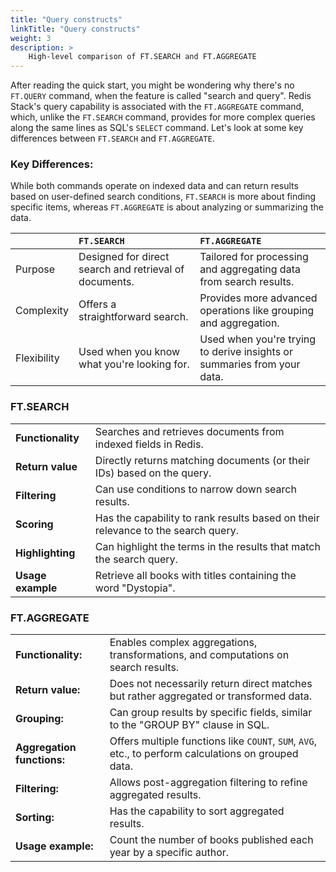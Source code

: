 ```yaml
---
title: "Query constructs"
linkTitle: "Query constructs"
weight: 3
description: >
    High-level comparison of FT.SEARCH and FT.AGGREGATE
---
```


After reading the quick start, you might be wondering why there's no `FT.QUERY` command, when the feature is called "search and query". Redis Stack's query capability is associated with the `FT.AGGREGATE` command, which, unlike the `FT.SEARCH` command, provides for more complex queries along the same lines as SQL's `SELECT` command. Let's look at some key differences between `FT.SEARCH` and `FT.AGGREGATE`.

### Key Differences:

While both commands operate on indexed data and can return results based on user-defined search conditions, `FT.SEARCH` is more about finding specific items, whereas `FT.AGGREGATE` is about analyzing or summarizing the data.

|             | `FT.SEARCH` | `FT.AGGREGATE` |
|:----        | :----       | :----          |
| Purpose     | Designed for direct search and retrieval of documents. | Tailored for processing and aggregating data from search results. |
| Complexity  | Offers a straightforward search. | Provides more advanced operations like grouping and aggregation. |
| Flexibility | Used when you know what you're looking for. | Used when you're trying to derive insights or summaries from your data. |

### FT.SEARCH

|||
|:----|:----|
| **Functionality** | Searches and retrieves documents from indexed fields in Redis. |
| **Return value** | Directly returns matching documents (or their IDs) based on the query. |
| **Filtering** | Can use conditions to narrow down search results. |
| **Scoring** | Has the capability to rank results based on their relevance to the search query. |
| **Highlighting** | Can highlight the terms in the results that match the search query. |
| **Usage example** | Retrieve all books with titles containing the word "Dystopia". |

### FT.AGGREGATE

|||
|:----|:----|
| **Functionality:** | Enables complex aggregations, transformations, and computations on search results. |
| **Return value:** | Does not necessarily return direct matches but rather aggregated or transformed data. |
| **Grouping:** | Can group results by specific fields, similar to the "GROUP BY" clause in SQL. |
| **Aggregation functions:** | Offers multiple functions like `COUNT`, `SUM`, `AVG`, etc., to perform calculations on grouped data. |
| **Filtering:** | Allows post-aggregation filtering to refine aggregated results. |
| **Sorting:** | Has the capability to sort aggregated results. |
| **Usage example:** | Count the number of books published each year by a specific author. |
